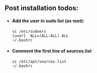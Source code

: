 ## Post installation todos:
- #### Add the user in sudo list (as root):
  ```
  vi /etc/sudoers
  [user]  ALL=(ALL:ALL) ALL
  ~/.bashrc
  ```

- #### Comment the first line of sources.list 
  ```
  vi /etc/apt/sources.list
  ~/.bashrc
  ```

